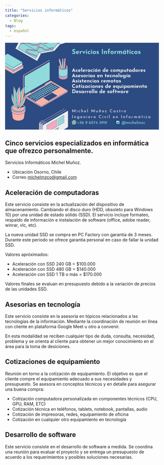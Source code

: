```yaml
---
title: "Servicios informáticos"
categories:
  - Blog
tags:
  - español
---
```


![sevicios informáticos](/assets/images/anuncio.jpg)


## Cinco servicios especializados en informática que ofrezco personalmente.

Servicios Informáticos Michel Muñoz.
- Ubicación Osorno, Chile
- Correo michelmzco@gmail.com


## Aceleración de computadoras

Este servicio consiste en la actualización del dispositivo de almacenamiento. Cambiando el disco duro (HDD, obsoleto para Windows 10) por una unidad de estado sólido (SSD). El servicio incluye formateo, respaldo de información e instalación de software (office, adobe reader, winrar, vlc, etc).

La nueva unidad SSD se compra en PC Factory con garantía de 3 meses. Durante este periodo se ofrece garantía personal en caso de fallar la unidad SSD.

Valores apróximados:

- Aceleración con SSD 240 GB = $100.000
- Aceleración con SSD 480 GB = $140.000
- Aceleración con SSD 1 TB o más = $170.000

Valores finales se evaluan en presupuesto debido a la variación de precios de las unidades SSD.

## Asesorias en tecnología

Este servicio consiste en la asesoria en tópicos relacionados a las tecnologías de la información. Mediante la coordinación de reunión en línea con cliente en plataforma Google Meet u otro a convenir.

En esta modalidad se reciben cualquier tipo de duda, consulta, necesidad, problema y se orienta al cliente para obtener un mejor conocimiento en el área para la toma de desiciones.


## Cotizaciones de equipamiento

Reunión en torno a la cotización de equipamiento. El objetivo es que el cliente compre el equipamiento adecuado a sus necesidades y  presupuesto. Se asesora en conceptos técnicos y en detalle para asegurar una buena compra:

- Cotización computadora personalizada en componentes técnicos (CPU, GPU, RAM, ETC)
- Cotización técnica en teléfonos, tablets, notebook, pantallas, audio
- Cotización de impresoras, redes, equipamiento de oficina
- Cotización en cualquier otro equipamiento en tecnología


## Desarrollo de software

Este servicio consiste en el desarrollo de software a medida. Se coordina una reunión para evaluar el proyecto y se entrega un presupuesto de acuerdo a los requerimientos y posibles soluciones necesarias. 

